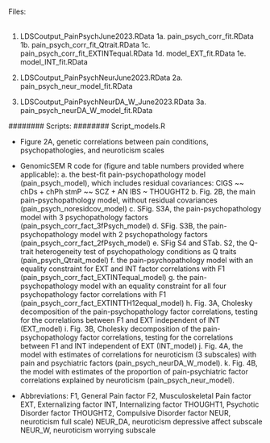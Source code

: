 ######
Files:
######
1. LDSCoutput_PainPsychJune2023.RData
1a. pain_psych_corr_fit.RData
1b. pain_psych_corr_fit_Qtrait.RData
1c. pain_psych_corr_fit_EXTINTequal.RData
1d. model_EXT_fit.RData
1e. model_INT_fit.RData

2. LDSCoutput_PainPsychNeurJune2023.RData
2a. pain_psych_neur_model_fit.RData

3. LDSCoutput_PainPsychNeurDA_W_June2023.RData
3a. pain_psych_neurDA_W_model_fit.RData

########
Scripts:
########
Script_models.R

- Figure 2A, genetic correlations between pain conditions, psychopathologies, and neuroticism scales
- GenomicSEM R code for (figure and table numbers provided where applicable): 
a. the best-fit pain-psychopathology model (pain_psych_model), which includes residual covariances:
		CIGS ~~ chDs + chPh
		stmP ~~ SCZ + AN
		IBS ~ THOUGHT2
b. Fig. 2B, the main pain-psychopathology model, without residual covariances (pain_psych_noresidcov_model)
c. SFig. S3A, the pain-psychopathology model with 3 psychopathology factors (pain_psych_corr_fact_3fPsych_model)
d. SFig. S3B, the pain-psychopathology model with 2 psychopathology factors (pain_psych_corr_fact_2fPsych_model)
e. SFig S4 and STab. S2, the Q-trait heterogeneity test of psychopathology conditions as Q traits (pain_psych_Qtrait_model)
f. the pain-psychopathology model with an equality constraint for EXT and INT factor correlations with F1 (pain_psych_corr_fact_EXTINTequal_model)
g. the pain-psychopathology model with an equality constraint for all four psychopathology factor correlations with F1 (pain_psych_corr_fact_EXTINTTH12equal_model)
h. Fig. 3A, Cholesky decomposition of the pain-psychopathology factor correlations, testing for the correlations between F1 and EXT independent of INT (EXT_model)
i. Fig. 3B, Cholesky decomposition of the pain-psychopathology factor correlations, testing for the correlations between F1 and INT independent of EXT (INT_model)
j. Fig. 4A, the model with estimates of correlations for neuroticism (3 subscales) with pain and psychiatric factors (pain_psych_neurDA_W_model).
k. Fig. 4B, the model with estimates of the proportion of pain-psychiatric factor correlations explained by neuroticism (pain_psych_neur_model).

- Abbreviations:
F1, General Pain factor
F2, Musculoskeletal Pain factor
EXT, Externalizing factor
INT, Internalizing factor
THOUGHT1, Psychotic Disorder factor
THOUGHT2, Compulsive Disorder factor
NEUR, neuroticism full scale)
NEUR_DA, neuroticism depressive affect subscale
NEUR_W, neuroticism worrying subscale	
